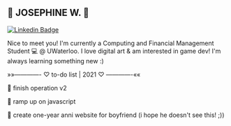 ## 🌸 JOSEPHINE W. 🌸

[![Linkedin Badge](https://img.shields.io/badge/-@josephinew-blue?style=flat&logo=Linkedin&logoColor=white&https://www.linkedin.com/in/josephine-w/)](https://www.linkedin.com/in/josephine-w/)

Nice to meet you! I'm currently a Computing and Financial Management Student 💻 @ UWaterloo. I love digital art & am interested in game dev! I'm always learning something new :)

»»————- ♡ to-do list | 2021 ♡ ————-««

 🍒 finish operation v2
 
 🍒 ramp up on javascript
 
 🍒 create one-year anni website for boyfriend (i hope he doesn't see this! ;))

<!--
**josephine-w/josephine-w** is a ✨ _special_ ✨ repository because its `README.md` (this file) appears on your GitHub profile.

Here are some ideas to get you started:

- 🔭 I’m currently working on ...
- 🌱 I’m currently learning ...
- 👯 I’m looking to collaborate on ...
- 🤔 I’m looking for help with ...
- 💬 Ask me about ...
- 📫 How to reach me: ...
- 😄 Pronouns: ...
- ⚡ Fun fact: ...
-->
